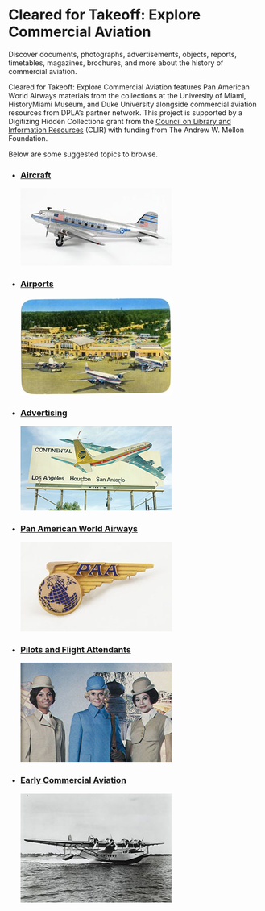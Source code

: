 # Cleared for Takeoff: Explore Commercial Aviation

Discover documents, photographs, advertisements, objects, reports, timetables, magazines, brochures, and more about the history of commercial aviation. 

Cleared for Takeoff: Explore Commercial Aviation features Pan American World Airways materials from the collections at the University of Miami, HistoryMiami Museum, and Duke University alongside commercial aviation resources from DPLA’s partner network. This project is supported by a Digitizing Hidden Collections grant from the [Council on Library and Information Resources](https://www.clir.org/) (CLIR) with funding from The Andrew W. Mellon Foundation.

Below are some suggested topics to browse. 

- ### [Aircraft](/search?q=aircraft*%20OR%20%22douglas%20DC%22%20OR%20boeing%20OR%20lockheed%20OR%20fokker%20OR%20fairchild%20OR%20sikorsky%20NOT%20pin%20NOT%20insignia)
    ![aircraft](/static/local/aviation/airplane1_hmm0001_48.jpg "Aircraft")
- ### [Airports](/search?q=airport*)
    ![airports](/static/local/aviation/airport_asm0299_678.jpg "Airports")
- ### [Advertising](/search?q=advertising+OR+advertisement*+OR+poster*+OR+brochure*+OR+promotional)
    ![ads](/static/local/aviation/Ads4_DukeD.jpg "Advertising")
- ### [Pan American World Airways](/search?q=+%22pan+american+world%22+OR+%22pan+american+airways%22+OR+%22pan+am%22)
    ![panam](/static/local/aviation/Pan_Am1_hmm0001_301.jpg "Pan American World Airways")
- ### [Pilots and Flight Attendants](/search?q=pilot+OR+pilots+OR+stewardess+OR+stewardesses+OR+steward+OR+%22flight+attendant%22+OR+%22flight+attendants%22)
    ![pilots](/static/local/aviation/flight_attendant1_asm0341_67067.jpg "Pilots and Flight Attendants")
- ### [Early Commercial Aviation](/search?before=1945) 
    ![early](/static/local/aviation/early_aviation1_asm0341_126581.jpg "Early Commercial Aviation")
